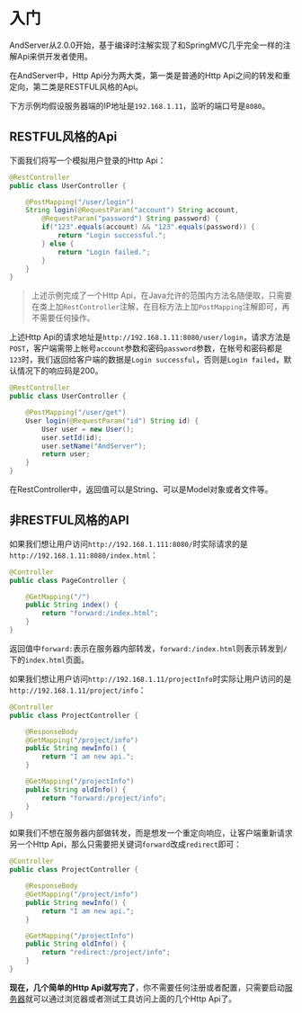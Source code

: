 # 入门

AndServer从2.0.0开始，基于编译时注解实现了和SpringMVC几乎完全一样的注解Api来供开发者使用。

在AndServer中，Http Api分为两大类，第一类是普通的Http Api之间的转发和重定向，第二类是RESTFUL风格的Api。

下方示例均假设服务器端的IP地址是`192.168.1.11`，监听的端口号是`8080`。

## RESTFUL风格的Api
下面我们将写一个模拟用户登录的Http Api：
```java
@RestController
public class UserController {

    @PostMapping("/user/login")
    String login(@RequestParam("account") String account,
        @RequestParam("password") String password) {
        if("123".equals(account) && "123".equals(password)) {
            return "Login successful.";
        } else {
            return "Login failed.";
        }
    }
}
```

> 上述示例完成了一个Http Api，在Java允许的范围内方法名随便取，只需要在类上加`RestController`注解，在目标方法上加`PostMapping`注解即可，再不需要任何操作。

上述Http Api的请求地址是`http://192.168.1.11:8080/user/login`，请求方法是`POST`，客户端需带上帐号`account`参数和密码`password`参数，在帐号和密码都是`123`时，我们返回给客户端的数据是`Login successful`，否则是`Login failed`，默认情况下的响应码是200。

```java
@RestController
public class UserController {

    @PostMapping("/user/get")
    User login(@RequestParam("id") String id) {
        User user = new User();
        user.setId(id);
        user.setName("AndServer");
        return user;
    }
}
```
在RestController中，返回值可以是String、可以是Model对象或者文件等。

## 非RESTFUL风格的API
如果我们想让用户访问`http://192.168.1.111:8080/`时实际请求的是`http://192.168.1.11:8080/index.html`：

```java
@Controller
public class PageController {

    @GetMapping("/")
    public String index() {
        return "forward:/index.html";
    }
}
```

返回值中`forward:`表示在服务器内部转发，`forward:/index.html`则表示转发到`/`下的`index.html`页面。

如果我们想让用户访问`http://192.168.1.11/projectInfo`时实际让用户访问的是`http://192.168.1.11/project/info`：

```java
@Controller
public class ProjectController {

    @ResponseBody
    @GetMapping("/project/info")
    public String newInfo() {
        return "I am new api.";
    }

    @GetMapping("/projectInfo")
    public String oldInfo() {
        return "forward:/project/info";
    }
}
```

如果我们不想在服务器内部做转发，而是想发一个重定向响应，让客户端重新请求另一个Http Api，那么只需要把关键词`forward`改成`redirect`即可：

```java
@Controller
public class ProjectController {

    @ResponseBody
    @GetMapping("/project/info")
    public String newInfo() {
        return "I am new api.";
    }

    @GetMapping("/projectInfo")
    public String oldInfo() {
        return "redirect:/project/info";
    }
}
```

**现在，几个简单的Http Api就写完了**，你不需要任何注册或者配置，只需要启动[服务器](/Server.md)就可以通过浏览器或者测试工具访问上面的几个Http Api了。